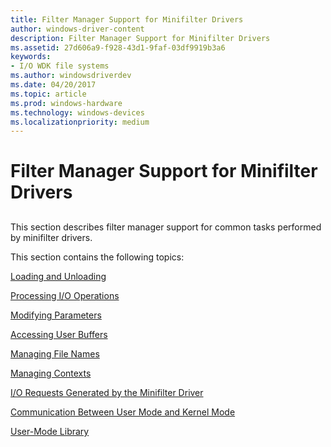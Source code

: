 ```yaml
---
title: Filter Manager Support for Minifilter Drivers
author: windows-driver-content
description: Filter Manager Support for Minifilter Drivers
ms.assetid: 27d606a9-f928-43d1-9faf-03df9919b3a6
keywords:
- I/O WDK file systems
ms.author: windowsdriverdev
ms.date: 04/20/2017
ms.topic: article
ms.prod: windows-hardware
ms.technology: windows-devices
ms.localizationpriority: medium
---
```


# Filter Manager Support for Minifilter Drivers


## <span id="ddk_returning_status_from_a_minifilter_driverentry_routine_if"></span><span id="DDK_RETURNING_STATUS_FROM_A_MINIFILTER_DRIVERENTRY_ROUTINE_IF"></span>


This section describes filter manager support for common tasks performed by minifilter drivers.

This section contains the following topics:

[Loading and Unloading](loading-and-unloading.md)

[Processing I/O Operations](processing-i-o-operations.md)

[Modifying Parameters](modifying-parameters.md)

[Accessing User Buffers](accessing-user-buffers.md)

[Managing File Names](managing-file-names.md)

[Managing Contexts](managing-contexts.md)

[I/O Requests Generated by the Minifilter Driver](i-o-requests-generated-by-the-minifilter-driver.md)

[Communication Between User Mode and Kernel Mode](communication-between-user-mode-and-kernel-mode.md)

[User-Mode Library](user-mode-library.md)

 

 




